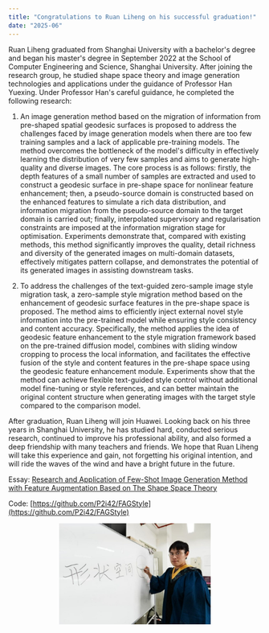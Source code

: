 ```yaml
---
title: "Congratulations to Ruan Liheng on his successful graduation!"
date: "2025-06"
---
```


Ruan Liheng graduated from Shanghai University with a bachelor's degree and began his master's degree in September 2022 at the School of Computer Engineering and Science, Shanghai University. After joining the research group, he studied shape space theory and image generation technologies and applications under the guidance of Professor Han Yuexing. Under Professor Han's careful guidance, he completed the following research:
1. An image generation method based on the migration of information from pre-shaped spatial geodesic surfaces is proposed to address the challenges faced by image generation models when there are too few training samples and a lack of applicable pre-training models. The method overcomes the bottleneck of the model's difficulty in effectively learning the distribution of very few samples and aims to generate high-quality and diverse images. The core process is as follows: firstly, the depth features of a small number of samples are extracted and used to construct a geodesic surface in pre-shape space for nonlinear feature enhancement; then, a pseudo-source domain is constructed based on the enhanced features to simulate a rich data distribution, and information migration from the pseudo-source domain to the target domain is carried out; finally, interpolated supervisory and regularisation constraints are imposed at the information migration stage for optimisation. Experiments demonstrate that, compared with existing methods, this method significantly improves the quality, detail richness and diversity of the generated images on multi-domain datasets, effectively mitigates pattern collapse, and demonstrates the potential of its generated images in assisting downstream tasks.

2. To address the challenges of the text-guided zero-sample image style migration task, a zero-sample style migration method based on the enhancement of geodesic surface features in the pre-shape space is proposed. The method aims to efficiently inject external novel style information into the pre-trained model while ensuring style consistency and content accuracy. Specifically, the method applies the idea of geodesic feature enhancement to the style migration framework based on the pre-trained diffusion model, combines with sliding window cropping to process the local information, and facilitates the effective fusion of the style and content features in the pre-shape space using the geodesic feature enhancement module. Experiments show that the method can achieve flexible text-guided style control without additional model fine-tuning or style references, and can better maintain the original content structure when generating images with the target style compared to the comparison model.

After graduation, Ruan Liheng will join Huawei. Looking back on his three years in Shanghai University, he has studied hard, conducted serious research, continued to improve his professional ability, and also formed a deep friendship with many teachers and friends. We hope that Ruan Liheng will take this experience and gain, not forgetting his original intention, and will ride the waves of the wind and have a bright future in the future.

Essay: [Research and Application of Few-Shot Image Generation Method with Feature Augmentation Based on The Shape Space Theory](/paper/2025/22721547%e9%98%ae%e7%a4%bc%e6%81%92.pdf)

Code: [https://github.com/P2i42/FAGStyle](https://github.com/P2i42/FAGStyle)

<p align="center">
  <img src="/images/indexPic/2025/rlh.jpg" style="width:60%" />
</p> 
